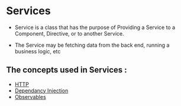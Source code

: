 # Services 

 - Service is a class that has the purpose of Providing a Service to a Component, Directive, or to another Service. 
 
 - The Service may be fetching data from the back end, running a business logic, etc

## The concepts used in Services :
- [HTTP](https://developer.mozilla.org/en-US/docs/Web/HTTP)
- [Dependancy Injection](https://github.com/Girish-GAP/Angular/blob/main/Service_Dependancy/Dependancy.md)
- [Observables](https://github.com/Girish-GAP/Angular/blob/main/Service_Dependancy/observables.md)
 
